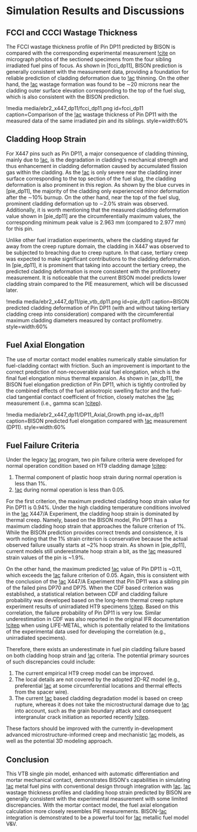 # Simulation Results and Discussions

## FCCI and CCCI Wastage Thickness

The FCCI wastage thickness profile of Pin DP11 predicted by BISON is compared with the corresponding experimental measurement [!cite](Carmack2012X447,Pahl1993X447) on micrograph photos of the sectioned specimens from the four sibling irradiated fuel pins of focus. As shown in [fcci_dp11], BISON prediction is generally consistent with the measurement data, providing a foundation for reliable prediction of cladding deformation due to [!ac](FCCI) thinning. On the other hand, the [!ac](CCCI) wastage formation was found to be $\sim$20 microns near the cladding outer surface elevation corresponding to the top of the fuel slug, which is also consistent with the BISON prediction.

!media media/ebr2_x447_dp11/fcci_dp11.png
       id=fcci_dp11
       caption=Comparison of the [!ac](FCCI) wastage thickness of Pin  DP11 with the measured data of the same irradiated pin and its siblings.
       style=width:60%

## Cladding Hoop Strain

For X447 pins such as Pin DP11, a major consequence of cladding thinning, mainly due to [!ac](FCCI), is the degradation in cladding's mechanical strength and thus enhancement in cladding deformation caused by accumulated fission gas within the cladding. As the [!ac](FCCI) is only severe near the cladding inner surface corresponding to the top section of the fuel slug, the cladding deformation is also prominent in this region. As shown by the blue curves in [pie_dp11], the majority of the cladding only experienced minor deformation after the $\sim$10% burnup. On the other hand, near the top of the fuel slug, prominent cladding deformation up to $\sim$2.0% strain was observed. Additionally, it is worth mentioning that the measured cladding deformation value shown in [pie_dp11] are the circumferentially maximum values, the corresponding minimum peak value is 2.963 mm (compared to 2.977 mm) for this pin.

Unlike other fuel irradiation experiments, where the cladding stayed far away from the creep rupture domain, the cladding in X447 was observed to be subjected to breaching due to creep rupture. In that case, tertiary creep was expected to make significant contributions to the cladding deformation. In [pie_dp11], it is prominent that taking into account the tertiary creep, the predicted cladding deformation is more consistent with the profilometry measurement. It is noticeable that the current BISON model predicts lower cladding strain compared to the PIE measurement, which will be discussed later.

!media media/ebr2_x447_dp11/pie_vtb_dp11.png
       id=pie_dp11
       caption=BISON predicted cladding deformation of Pin DP11 (with and without taking tertiary cladding creep into consideration) compared with the circumferential maximum cladding diameters measured by contact profilometry.
       style=width:60%

## Fuel Axial Elongation

The use of mortar contact model enables numerically stable simulation for fuel-cladding contact with friction. Such an improvement is important to the correct prediction of non-recoverable axial fuel elongation, which is the final fuel elongation minus thermal expansion. As shown in [ax_dp11], the BISON fuel elongation prediction of Pin DP11, which is tightly controlled by the combined effects of the fuel anisotropic swelling factor and the fuel-clad tangential contact coefficient of friction, closely matches the [!ac](PIE) measurement (i.e., gamma scan [!citep](Carmack2012X447)).

!media media/ebr2_x447_dp11/DP11_Axial_Growth.png
       id=ax_dp11
       caption=BISON predicted fuel elongation compared with [!ac](PIE) measurement (DP11).
       style=width:60%

## Fuel Failure Criteria

Under the legacy [!ac](IFR) program, two pin failure criteria were developed for normal operation condition based on HT9 cladding damage [!citep](Briggs1995MKV):

1. Thermal component of plastic hoop strain during normal operation is less than 1%.
2. [!ac](CDF) during normal operation is less than 0.05.

For the first criterion, the maximum predicted cladding hoop strain value for Pin DP11 is 0.94%. Under the high cladding temperature conditions involved in the [!ac](IFR) X447/A Experiment, the cladding hoop strain is dominated by thermal creep. Namely, based on the BISON model, Pin DP11 has a maximum cladding hoop strain that approaches the failure criterion of 1%. While the BISON prediction provides correct trends and consistence, it is worth noting that the 1% strain criterion is conservative because the actual observed failure usually starts at ~2% hoop strain. As shown in [pie_dp11], current models still underestimate hoop strain a bit, as the [!ac](PIE) measured strain values of the pin is ~1.9%. 

On the other hand, the maximum predicted [!ac](CDF) value of Pin DP11 is ~0.11, which exceeds the [!ac](CDF) failure criterion of 0.05. Again, this is consistent with the conclusion of the [!ac](IFR) X447/A Experiment that Pin DP11 was a sibling pin of the failed pins DP70 and DP75. When the CDF based criterion was established, a statistical relation between CDF and cladding failure probability was developed based on the long-term thermal creep rupture experiment results of unirradiated HT9 specimens [!citep](Briggs1995MKV). Based on this correlation, the failure probability of Pin DP11 is very low. Similar underestimation in CDF was also reported in the original IFR documentation [!citep](Briggs1995MKV) when using LIFE-METAL, which is potentially related to the limitations of the experimental data used for developing the correlation (e.g., unirradiated specimens).

Therefore, there exists an underestimate in fuel pin cladding failure based on both cladding hoop strain and [!ac](CDF) criteria. The potential primary sources of such discrepancies could include:

1. The current empirical HT9 creep model can be improved.
2. The local details are not covered by the adopted 2D-RZ model (e.g., preferential [!ac](FCCI) at some circumferential locations and thermal effects from the spacer wire).
3. The current [!ac](FCCI) based cladding degradation model is based on creep rupture, whereas it does not take the microstructural damage due to [!ac](FCCI) into account, such as the grain boundary attack and consequent intergranular crack initiation as reported recently [!citep](Harp2017FCCI).

These factors should be improved with the currently in-development advanced microstructure-informed creep and mechanistic [!ac](FCCI) models, as well as the potential 3D modeling approach.

## Conclusion

This VTB single pin model, enhanced with automatic differentiation and mortar mechanical contact, demonstrates BISON's capabilities in simulating [!ac](SFR) metal fuel pins with conventional design through integration with [!ac](FIPD). [!ac](FCCI) wastage thickness profiles and cladding hoop strain predicted by BISON are generally consistent with the experimental measurement with some limited discrepancies. With the mortar contact model, the fuel axial elongation calculation more closely resembles PIE measurements. BISON-[!ac](FIPD) integration is demonstrated to be a powerful tool for [!ac](SFR) metallic fuel model V&V.
